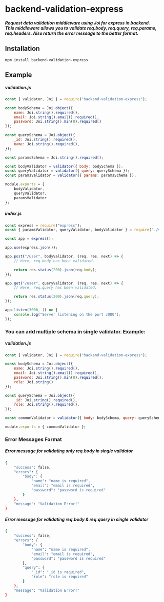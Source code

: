 # backend-validation-express

##### Request data validation middleware using Joi for express in backend. This middleware allows you to validate req.body, req.query, req.params, req.headers. Also return the error message to the better format.

## Installation
`npm install backend-validation-express`

## Example

##### validation.js
```js
const { validator, Joi } = require("backend-validation-express");

const bodySchema = Joi.object({
    name: Joi.string().required(),
    email: Joi.string().email().required(),
    password: Joi.string().min(8).required()
});

const querySchema = Joi.object({
    _id: Joi.string().required(),
    name: Joi.string().required(),
});

const paramsSchema = Joi.string().required();

const bodyValidator = validator({ body: bodySchema });
const queryValidator = validator({ query: querySchema });
const paramsValidator = validator({ params: paramsSchema });

module.exports = { 
    bodyValidator, 
    queryValidator, 
    paramsValidator 
};

```

##### index.js
```js
const express = require("express");
const { paramsValidator, queryValidator, bodyValidator } = require("./validation");

const app = express();

app.use(express.json());

app.post("/user", bodyValidator, (req, res, next) => {
    // Here, req.body has been validated.

    return res.status(200).json(req.body);
});

app.get("/user", queryValidator, (req, res, next) => {
    // Here, req.query has been validated.

    return res.status(200).json(req.query);
});

app.listen(3000, () => {
    console.log("Server listening on the port 3000");
});
```

### You can add multiple schema in single validator. Example:


##### validation.js
```js
const { validator, Joi } = require("backend-validation-express");

const bodySchema = Joi.object({
    name: Joi.string().required(),
    email: Joi.string().email().required(),
    password: Joi.string().min(8).required(),
    role: Joi.string()
});

const querySchema = Joi.object({
    _id: Joi.string().required(),
    role: Joi.string().required(),
});

const commonValidator = validator({ body: bodySchema, query: querySchema });

module.exports = { commonValidator };


```

### Error Messages Format

##### Error message for validating only req.body in single validator
```sh
{
    "success": false,
    "errors": {
        "body": {
            "name": "name is required",
            "email": "email is required",
            "password": "password is required"
        }
    },
    "message": "Validation Error!"
}
```

##### Error message for validating req.body & req.query in single validator

```sh
{
    "success": false,
    "errors": {
        "body": {
            "name": "name is required",
            "email": "email is required",
            "password": "password is required"
        },
        "query": {
            "_id": "_id is required",
            "role": "role is required"
        }
    },
    "message": "Validation Error!"
}
```
